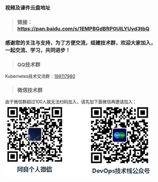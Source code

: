 ### 视频及课件云盘地址
>### 链接： https://pan.baidu.com/s/1EMPBGdBftP0UILYUyd3tbQ

### 感谢您的关注与支持，为了方便交流，组建技术群，欢迎大家加入，一起交流、学习，共同进步！
>### QQ技术群
Kubernetes技术交流群：[198117980](https://shang.qq.com/wpa/qunwpa?idkey=ce9e33016ab0a7dd22a36d8bc33ae4c6c91c937b4a0d8daeffef22a825fce579)
>### 微信技术群
由于微信群超过100人就无法扫码加入，请先加下面微信再邀请加入：
![avatar](https://github.com/lizhenliang/Shell-Python-Document/blob/master/%E8%81%94%E7%B3%BB%E6%96%B9%E5%BC%8F.png)
